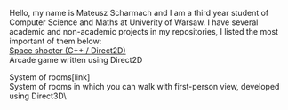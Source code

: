 Hello, my name is Mateusz Scharmach and I am a third year student of Computer Science and Maths at Univerity of Warsaw. I have several academic and non-academic projects in my repositories, I listed the most important of them below:\
[Space shooter (C++ / Direct2D)](https://github.com/Scharmi/University-Projects/tree/master/Graphics%20in%20Windows/space-shooter)\
Arcade game written using Direct2D

System of rooms[link]\
System of rooms in which you can walk with first-person view, developed using Direct3D\





<!--
**Scharmi/Scharmi** is a ✨ _special_ ✨ repository because its `README.md` (this file) appears on your GitHub profile.

Here are some ideas to get you started:

- 🔭 I’m currently working on ...
- 🌱 I’m currently learning ...
- 👯 I’m looking to collaborate on ...
- 🤔 I’m looking for help with ...
- 💬 Ask me about ...
- 📫 How to reach me: ...
- 😄 Pronouns: ...
- ⚡ Fun fact: ...
-->
